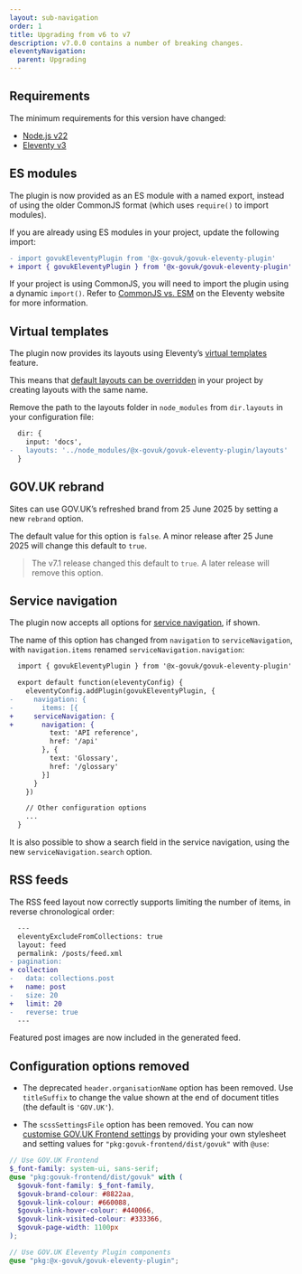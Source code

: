 ```yaml
---
layout: sub-navigation
order: 1
title: Upgrading from v6 to v7
description: v7.0.0 contains a number of breaking changes.
eleventyNavigation:
  parent: Upgrading
---
```


## Requirements

The minimum requirements for this version have changed:

- [Node.js v22](https://nodejs.org/en/blog/announcements/v22-release-announce)
- [Eleventy v3](https://github.com/11ty/eleventy/releases/tag/v3.0.0)

## ES modules

The plugin is now provided as an ES module with a named export, instead of using the older CommonJS format (which uses `require()` to import modules).

If you are already using ES modules in your project, update the following import:

```diff
- import govukEleventyPlugin from '@x-govuk/govuk-eleventy-plugin'
+ import { govukEleventyPlugin } from '@x-govuk/govuk-eleventy-plugin'
```

If your project is using CommonJS, you will need to import the plugin using a dynamic `import()`. Refer to [CommonJS vs. ESM](https://www.11ty.dev/docs/cjs-esm/) on the Eleventy website for more information.

## Virtual templates

The plugin now provides its layouts using Eleventy’s [virtual templates](https://www.11ty.dev/docs/virtual-templates/) feature.

This means that [default layouts can be overridden](/layouts/#overriding-layouts) in your project by creating layouts with the same name.

Remove the path to the layouts folder in `node_modules` from `dir.layouts` in your configuration file:

```diff
  dir: {
    input: 'docs',
-   layouts: '../node_modules/@x-govuk/govuk-eleventy-plugin/layouts'
  }
```

## GOV.UK rebrand

Sites can use GOV.UK’s refreshed brand from 25 June 2025 by setting a new `rebrand` option.

The default value for this option is `false`. A minor release after 25 June 2025 will change this default to `true`.

> The v7.1 release changed this default to `true`. A later release will remove this option.

## Service navigation

The plugin now accepts all options for [service navigation](https://design-system.service.gov.uk/components/service-navigation/), if shown.

The name of this option has changed from `navigation` to `serviceNavigation`, with `navigation.items` renamed `serviceNavigation.navigation`:

```diff
  import { govukEleventyPlugin } from '@x-govuk/govuk-eleventy-plugin'

  export default function(eleventyConfig) {
    eleventyConfig.addPlugin(govukEleventyPlugin, {
-     navigation: {
-       items: [{
+     serviceNavigation: {
+       navigation: {
          text: 'API reference',
          href: '/api'
        }, {
          text: 'Glossary',
          href: '/glossary'
        }]
      }
    })

    // Other configuration options
    ...
  }
```

It is also possible to show a search field in the service navigation, using the new `serviceNavigation.search` option.

## RSS feeds

The RSS feed layout now correctly supports limiting the number of items, in reverse chronological order:

```diff
  ---
  eleventyExcludeFromCollections: true
  layout: feed
  permalink: /posts/feed.xml
- pagination:
+ collection
-   data: collections.post
+   name: post
-   size: 20
+   limit: 20
-   reverse: true
  ---
```

Featured post images are now included in the generated feed.

## Configuration options removed

- The deprecated `header.organisationName` option has been removed. Use `titleSuffix` to change the value shown at the end of document titles (the default is `'GOV.UK'`).

- The `scssSettingsFile` option has been removed. You can now [customise GOV.UK Frontend settings](/design/#replace-the-gds-transport-typeface) by providing your own stylesheet and setting values for `"pkg:govuk-frontend/dist/govuk"` with `@use`:

```scss
// Use GOV.UK Frontend
$_font-family: system-ui, sans-serif;
@use "pkg:govuk-frontend/dist/govuk" with (
  $govuk-font-family: $_font-family,
  $govuk-brand-colour: #8822aa,
  $govuk-link-colour: #660088,
  $govuk-link-hover-colour: #440066,
  $govuk-link-visited-colour: #333366,
  $govuk-page-width: 1100px
);

// Use GOV.UK Eleventy Plugin components
@use "pkg:@x-govuk/govuk-eleventy-plugin";
```
